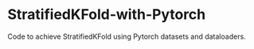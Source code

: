 # StratifiedKFold-with-Pytorch

Code to achieve StratifiedKFold using Pytorch datasets and dataloaders.
